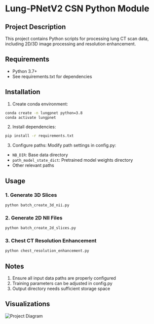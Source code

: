 # Lung-PNetV2 CSN Python Module

## Project Description
This project contains Python scripts for processing lung CT scan data, including 2D/3D image processing and resolution enhancement.

## Requirements
- Python 3.7+
- See requirements.txt for dependencies

## Installation
1. Create conda environment:
```bash
conda create -n lungpnet python=3.8
conda activate lungpnet
```

2. Install dependencies:
```bash
pip install -r requirements.txt
```

3. Configure paths:
Modify path settings in config.py:
- `NB_DIR`: Base data directory
- `path_model_state_dict`: Pretrained model weights directory
- Other relevant paths

## Usage

### 1. Generate 3D Slices
```bash
python batch_create_3d_nii.py
```

### 2. Generate 2D NII Files
```bash
python batch_create_2d_slices.py
```

### 3. Chest CT Resolution Enhancement
```bash
python chest_resolution_enhancement.py
```

## Notes
1. Ensure all input data paths are properly configured
2. Training parameters can be adjusted in config.py
3. Output directory needs sufficient storage space

## Visualizations
![Project Diagram](docs/images/project_diagram.png)
